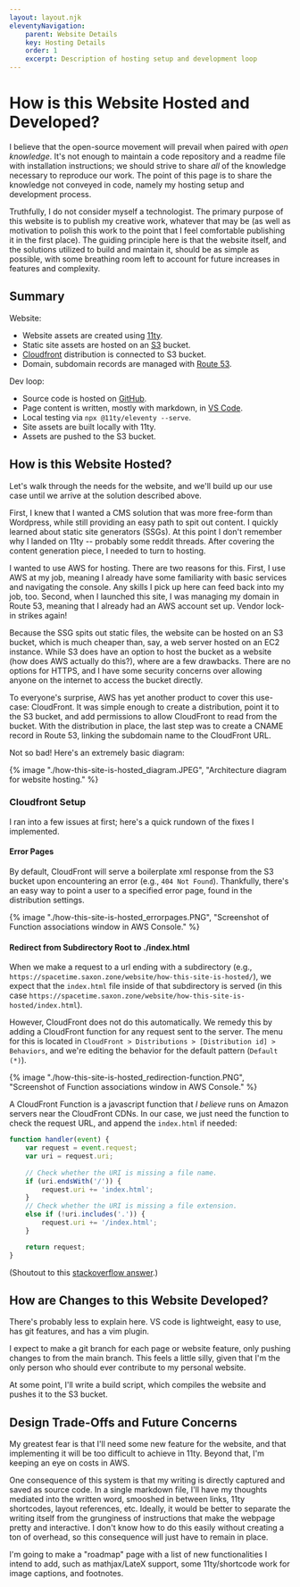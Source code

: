 ```yaml
---
layout: layout.njk
eleventyNavigation:
    parent: Website Details
    key: Hosting Details
    order: 1
    excerpt: Description of hosting setup and development loop
---
```


# How is this Website Hosted and Developed?

I believe that the open-source movement will prevail when paired with _open knowledge_. It's not enough to maintain a code repository and a readme file with installation instructions; we should strive to share _all_ of the knowledge necessary to reproduce our work. The point of this page is to share the knowledge not conveyed in code, namely my hosting setup and development process.

Truthfully, I do not consider myself a technologist. The primary purpose of this website is to publish my creative work, whatever that may be (as well as motivation to polish this work to the point that I feel comfortable publishing it in the first place). The guiding principle here is that the website itself, and the solutions utilized to build and maintain it, should be as simple as possible, with some breathing room left to account for future increases in features and complexity.

## Summary

Website:
- Website assets are created using [11ty](https://www.11ty.dev/).
- Static site assets are hosted on an [S3](https://aws.amazon.com/s3/) bucket.
- [Cloudfront](https://aws.amazon.com/cloudfront/) distribution is connected to S3 bucket.
- Domain, subdomain records are managed with [Route 53](https://aws.amazon.com/route53/).

Dev loop:
- Source code is hosted on [GitHub](https://github.com/saxonthune/spacetime).
- Page content is written, mostly with markdown, in [VS Code](https://code.visualstudio.com/).
- Local testing via `npx @11ty/eleventy --serve`.
- Site assets are built locally with 11ty.
- Assets are pushed to the S3 bucket.

## How is this Website Hosted?

Let's walk through the needs for the website, and we'll build up our use case until we arrive at the solution described above.

First, I knew that I wanted a CMS solution that was more free-form than Wordpress, while still providing an easy path to spit out content. I quickly learned about static site generators (SSGs). At this point I don't remember why I landed on 11ty -- probably some reddit threads. After covering the content generation piece, I needed to turn to hosting.

I wanted to use AWS for hosting. There are two reasons for this. First, I use AWS at my job, meaning I already have some familiarity with basic services and navigating the console. Any skills I pick up here can feed back into my job, too. Second, when I launched this site, I was managing my domain in Route 53, meaning that I already had an AWS account set up. Vendor lock-in strikes again!

Because the SSG spits out static files, the website can be hosted on an S3 bucket, which is much cheaper than, say, a web server hosted on an EC2 instance. While S3 does have an option to host the bucket as a website (how does AWS actually do this?), where are a few drawbacks. There are no options for HTTPS, and I have some security concerns over allowing anyone on the internet to access the bucket directly.

To everyone's surprise, AWS has yet another product to cover this use-case: CloudFront. It was simple enough to create a distribution, point it to the S3 bucket, and add permissions to allow CloudFront to read from the bucket. With the distribution in place, the last step was to create a CNAME record in Route 53, linking the subdomain name to the CloudFront URL.

Not so bad! Here's an extremely basic diagram:

{% image "./how-this-site-is-hosted_diagram.JPEG", "Architecture diagram for website hosting." %}

### Cloudfront Setup

I ran into a few issues at first; here's a quick rundown of the fixes I implemented.

#### Error Pages

By default, CloudFront will serve a boilerplate xml response from the S3 bucket upon encountering an error (e.g., `404 Not Found`). Thankfully, there's an easy way to point a user to a specified error page, found in the distribution settings.

{% image "./how-this-site-is-hosted_errorpages.PNG", "Screenshot of Function associations window in AWS Console." %}

#### Redirect from Subdirectory Root to ./index.html

When we make a request to a url ending with a subdirectory (e.g., `https://spacetime.saxon.zone/website/how-this-site-is-hosted/`), we expect that the `index.html` file inside of that subdirectory is served (in this case `https://spacetime.saxon.zone/website/how-this-site-is-hosted/index.html`).

However, CloudFront does not do this automatically. We remedy this by adding a CloudFront function for any request sent to the server. The menu for this is located in `CloudFront > Distributions > [Distribution id] > Behaviors`, and we're editing the behavior for the default pattern (`Default (*)`).

{% image "./how-this-site-is-hosted_redirection-function.PNG", "Screenshot of Function associations window in AWS Console." %}

A CloudFront Function is a javascript function that _I believe_ runs on Amazon servers near the CloudFront CDNs. In our case, we just need the function to check the request URL, and append the `index.html` if needed:

```js
function handler(event) {
    var request = event.request;
    var uri = request.uri;
    
    // Check whether the URI is missing a file name.
    if (uri.endsWith('/')) {
        request.uri += 'index.html';
    } 
    // Check whether the URI is missing a file extension.
    else if (!uri.includes('.')) {
        request.uri += '/index.html';
    }

    return request;
}
```

(Shoutout to this [stackoverflow answer](https://stackoverflow.com/a/69157535).)

## How are Changes to this Website Developed?

There's probably less to explain here. VS code is lightweight, easy to use, has git features, and has a vim plugin.

I expect to make a git branch for each page or website feature, only pushing changes to from the main branch. This feels a little silly, given that I'm the only person who should ever contribute to my personal website.

At some point, I'll write a build script, which compiles the website and pushes it to the S3 bucket.

## Design Trade-Offs and Future Concerns

My greatest fear is that I'll need some new feature for the website, and that implementing it will be too difficult to achieve in 11ty. Beyond that, I'm keeping an eye on costs in AWS.

One consequence of this system is that my writing is directly captured and saved as source code. In a single markdown file, I'll have my thoughts mediated into the written word, smooshed in between links, 11ty shortcodes, layout references, etc. Ideally, it would be better to separate the writing itself from the grunginess of instructions that make the webpage pretty and interactive. I don't know how to do this easily without creating a ton of overhead, so this consequence will just have to remain in place.

I'm going to make a "roadmap" page with a list of new functionalities I intend to add, such as mathjax/LateX support, some 11ty/shortcode work for image captions, and footnotes.
